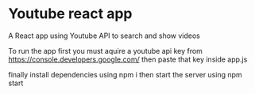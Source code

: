 # Youtube react app

A React app using Youtube API to search and show videos

To run the app first you must aquire a youtube api key from https://console.developers.google.com/ then paste that key inside app.js

finally install dependencies using npm i then start the server using npm start
